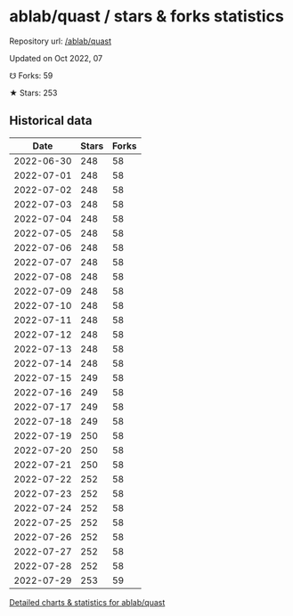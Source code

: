 # ablab/quast / stars & forks statistics

Repository url: [/ablab/quast](https://github.com/ablab/quast)

Updated on Oct 2022, 07

☋ Forks: 59

★ Stars: 253

## Historical data
| Date | Stars | Forks |
|------|-------|-------|
| 2022-06-30 | 248 | 58 | 
| 2022-07-01 | 248 | 58 | 
| 2022-07-02 | 248 | 58 | 
| 2022-07-03 | 248 | 58 | 
| 2022-07-04 | 248 | 58 | 
| 2022-07-05 | 248 | 58 | 
| 2022-07-06 | 248 | 58 | 
| 2022-07-07 | 248 | 58 | 
| 2022-07-08 | 248 | 58 | 
| 2022-07-09 | 248 | 58 | 
| 2022-07-10 | 248 | 58 | 
| 2022-07-11 | 248 | 58 | 
| 2022-07-12 | 248 | 58 | 
| 2022-07-13 | 248 | 58 | 
| 2022-07-14 | 248 | 58 | 
| 2022-07-15 | 249 | 58 | 
| 2022-07-16 | 249 | 58 | 
| 2022-07-17 | 249 | 58 | 
| 2022-07-18 | 249 | 58 | 
| 2022-07-19 | 250 | 58 | 
| 2022-07-20 | 250 | 58 | 
| 2022-07-21 | 250 | 58 | 
| 2022-07-22 | 252 | 58 | 
| 2022-07-23 | 252 | 58 | 
| 2022-07-24 | 252 | 58 | 
| 2022-07-25 | 252 | 58 | 
| 2022-07-26 | 252 | 58 | 
| 2022-07-27 | 252 | 58 | 
| 2022-07-28 | 252 | 58 | 
| 2022-07-29 | 253 | 59 | 


[Detailed charts & statistics for ablab/quast](https://reviewgithub.com/rep/ablab/quast)
